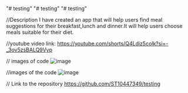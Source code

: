 "# testing" 
"# testing" 
"# testing" 

//Description I have created an app that will help users find meal suggestions for their breakfast,lunch and dinner.It will help users choose meals suitable for their diet.

//youtube video link:
https://youtube.com/shorts/Q4Ldiz5colk?si=-_3ov5zsBALQ9Vyp

// images of code
![image](https://github.com/user-attachments/assets/429faa60-1119-48de-ac57-72f6f4047bbf)

//images of the code
![image](https://github.com/user-attachments/assets/d7cfa0f7-a835-4f27-9a11-02f120cca4fb)

// Link to the repository
https://github.com/ST10447349/testing


